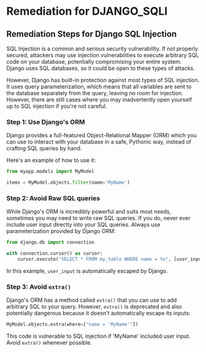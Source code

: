 # Remediation for DJANGO_SQLI

## Remediation Steps for Django SQL Injection

SQL Injection is a common and serious security vulnerability. If not properly secured, attackers may use injection vulnerabilities to execute arbitrary SQL code on your database, potentially compromising your entire system. Django uses SQL databases, so it could be open to these types of attacks. 

However, Django has built-in protection against most types of SQL injection. It uses query parameterization, which means that all variables are sent to the database separately from the query, leaving no room for injection. However, there are still cases where you may inadvertently open yourself up to SQL injection if you're not careful.

### Step 1: Use Django's ORM

Django provides a full-featured Object-Relational Mapper (ORM) which you can use to interact with your database in a safe, Pythonic way, instead of crafting SQL queries by hand.

Here's an example of how to use it:

```python
from myapp.models import MyModel

items = MyModel.objects.filter(name='MyName')
```

### Step 2: Avoid Raw SQL queries

While Django's ORM is incredibly powerful and suits most needs, sometimes you may need to write raw SQL queries. If you do, never ever include user input directly into your SQL queries. Always use parameterization provided by Django ORM:

```python
from django.db import connection

with connection.cursor() as cursor:
    cursor.execute("SELECT * FROM my_table WHERE name = %s", [user_input])
```

In this example, `user_input` is automatically escaped by Django.

### Step 3: Avoid `extra()`

Django's ORM has a method called `extra()` that you can use to add arbitrary SQL to your query. However, `extra()` is deprecated and also potentially dangerous because it doesn't automatically escape its inputs:

```python
MyModel.objects.extra(where=["name = 'MyName'"])
```

This code is vulnerable to SQL injection if 'MyName' included user input. Avoid `extra()` whenever possible.